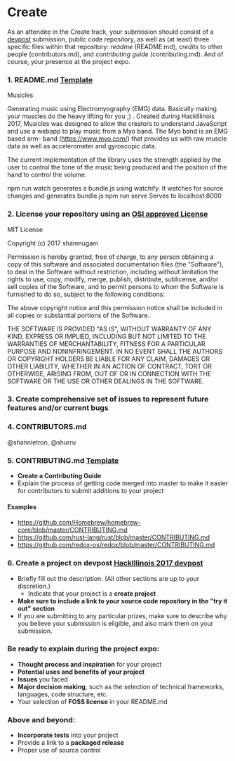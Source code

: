 # Create

As an attendee in the Create track, your submission should consist of a [devpost](https://hackillinois2016s.devpost.com/) submission, public code repository, as well as (at least) three specific files within that repository: *readme* (README.md), *credits* to other people (contributors.md), and *contributing guide* (contributing.md). And of course, your presence at the project expo.

### 1. README.md [Template](https://github.com/HackIllinois/Submissions-Guidelines/blob/master/create/README_TEMPLATE.md)

Musicles 

Generating music using Electromyography (EMG) data. Basically making your muscles do the heavy lifting for you ;) . Created during HackIllinois 2017, Musicles was designed to allow the creators to understand JavaScript and use a webapp to play music from a Myo band. The Myo band is an EMG based arm- band (https://www.myo.com/) that provides us with raw muscle data as well as accelerometer and gyroscopic data.

The current implementation of the library uses the strength applied by the user to control the tone of the music being produced and the position of the hand to control the volume.

npm run watch generates a bundle.js using watchify. It watches for source changes and generates bundle.js npm run serve Serves to localhost:8000

### 2. License your repository using an [OSI approved License](http://opensource.org/licenses)
MIT License

Copyright (c) 2017 shanmugam

Permission is hereby granted, free of charge, to any person obtaining a copy
of this software and associated documentation files (the "Software"), to deal
in the Software without restriction, including without limitation the rights
to use, copy, modify, merge, publish, distribute, sublicense, and/or sell
copies of the Software, and to permit persons to whom the Software is
furnished to do so, subject to the following conditions:

The above copyright notice and this permission notice shall be included in all
copies or substantial portions of the Software.

THE SOFTWARE IS PROVIDED "AS IS", WITHOUT WARRANTY OF ANY KIND, EXPRESS OR
IMPLIED, INCLUDING BUT NOT LIMITED TO THE WARRANTIES OF MERCHANTABILITY,
FITNESS FOR A PARTICULAR PURPOSE AND NONINFRINGEMENT. IN NO EVENT SHALL THE
AUTHORS OR COPYRIGHT HOLDERS BE LIABLE FOR ANY CLAIM, DAMAGES OR OTHER
LIABILITY, WHETHER IN AN ACTION OF CONTRACT, TORT OR OTHERWISE, ARISING FROM,
OUT OF OR IN CONNECTION WITH THE SOFTWARE OR THE USE OR OTHER DEALINGS IN THE
SOFTWARE.

### 3. Create comprehensive set of issues to represent future features and/or current bugs

### 4. CONTRIBUTORS.md
@shannietron, @shurru

### 5. CONTRIBUTING.md [Template](https://github.com/HackIllinois/Submissions-Guidelines/blob/master/create/CONTRIBUTING_TEMPLATE.md)
* __Create a Contributing Guide__
* Explain the process of getting code merged into master to make it easier for contributors to submit additions to your project

#### Examples
* https://github.com/Homebrew/homebrew-core/blob/master/CONTRIBUTING.md
* https://github.com/rust-lang/rust/blob/master/CONTRIBUTING.md
* https://github.com/redox-os/redox/blob/master/CONTRIBUTING.md

### 6. Create a project on devpost [HackIllinois 2017 devpost](http://go.hackillinois.org/devpost2017)
* Briefly fill out the description. (All other sections are up to your discretion.)
    * Indicate that your project is a __create project__
* __Make sure to include a link to your source code repository in the "try it out" section__
* If you are submitting to any particular prizes, make sure to describe why you believe your submission is eligible, and also mark them on your submission.

###  Be ready to explain during the project expo:
* __Thought process and inspiration__ for your project
* __Potential uses and benefits of your project__ 
* __Issues__ you faced
* __Major decision making__, such as the selection of technical frameworks, languages, code structure, etc.
* Your selection of __FOSS license__ in your README.md

###  Above and beyond:
* __Incorporate tests__ into your project
* Provide a link to a __packaged release__
* Proper use of source control
